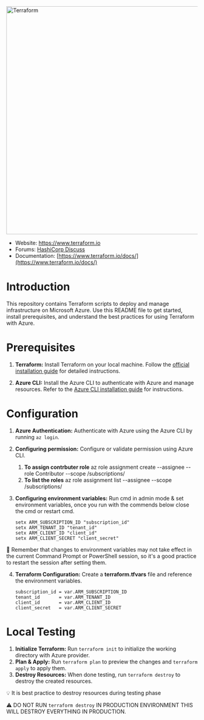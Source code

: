 <img alt="Terraform" src="https://www.datocms-assets.com/2885/1629941242-logo-terraform-main.svg" width="600px">

- Website: https://www.terraform.io
- Forums: [HashiCorp Discuss](https://discuss.hashicorp.com/c/terraform-core)
- Documentation: [https://www.terraform.io/docs/](https://www.terraform.io/docs/)


# Introduction 
This repository contains Terraform scripts to deploy and manage infrastructure on Microsoft Azure. Use this README file to get started, install prerequisites, and understand the best practices for using Terraform with Azure.


# Prerequisites
1.	**Terraform:** Install Terraform on your local machine. Follow the [official installation guide](https://developer.hashicorp.com/terraform/tutorials/aws-get-started/install-cli) for detailed instructions.

2.	**Azure CLI:** Install the Azure CLI to authenticate with Azure and manage resources. Refer to the [Azure CLI installation guide](https://learn.microsoft.com/en-us/cli/azure/install-azure-cli-windows?tabs=azure-cli) for instructions.


# Configuration
1.	**Azure Authentication:** Authenticate with Azure using the Azure CLI by running ``az login``.
2.	**Configuring permission:** Configure or validate permission using Azure CLI.
	1.	**To assign contrbuter role** az role assignment create --assignee <Application-Client-ID> --role Contributor --scope /subscriptions/<Subscription-ID>
	2.	**To list the roles** az role assignment list --assignee <Application-Client-ID> --scope /subscriptions/<Your-Subscription-ID>

3.	**Configuring environment variables:** Run cmd in admin mode & set environment variables, once you run with the commends below close the cmd or restart cmd. 

		setx ARM_SUBSCRIPTION_ID "subscription_id"
		setx ARM_TENANT_ID "tenant_id"
		setx ARM_CLIENT_ID "client_id"
		setx ARM_CLIENT_SECRET "client_secret"

:mag_right: Remember that changes to environment variables may not take effect in the current Command Prompt or PowerShell session, so it's a good practice to restart the session after setting them.

4.	**Terraform Configuration:** Create a **terraform.tfvars** file and reference the environment variables.

		subscription_id = var.ARM_SUBSCRIPTION_ID
		tenant_id       = var.ARM_TENANT_ID
		client_id       = var.ARM_CLIENT_ID
		client_secret   = var.ARM_CLIENT_SECRET


# Local Testing
1.	**Initialize Terraform:** Run ``terraform init`` to initialize the working directory with Azure provider.
2.	**Plan & Apply:** Run ``terraform plan`` to preview the changes and ``terraform apply`` to apply them.
3.	**Destroy Resources:** When done testing, run ``terraform destroy`` to destroy the created resources.

:bulb: It is best practice to destroy resources during testing phase

:warning: DO NOT RUN `terraform destroy` IN PRODUCTION ENVIRONMENT THIS WILL DESTROY EVERYTHING IN PRODUCTION.

